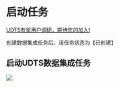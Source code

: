 # 启动任务

[UDTS有奖用户调研，期待您的加入!](https://www.ucloud.cn/site/survey/survey.html?id=63)

创建数据集成任务后，该任务状态为【已创建】

## 启动UDTS数据集成任务

![](http://udts-doc.cn-bj.ufileos.com/integration/start001.png)
